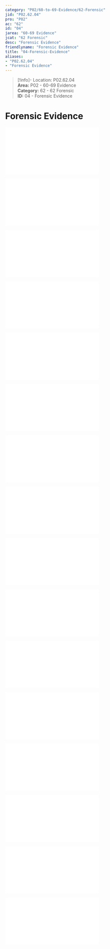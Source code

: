 ```yaml
---  
category: "P02/60-to-69-Evidence/62-Forensic"  
jid: "P02.62.04"  
pro: "P02"  
ac: "62"  
id: "04"  
jarea: "60-69 Evidence"  
jcat: "62 Forensic"  
desc: "Forensic Evidence"  
friendlyname: "Forensic Evidence"  
title: "04-Forensic-Evidence"  
aliases:   
- "P02.62.04"  
- "Forensic Evidence"  
---  
```

>[!info]- Location: P02.62.04  
>**Area:** P02 - 60-69 Evidence  
>**Category:** 62 - 62 Forensic  
>**ID:** 04 - Forensic Evidence  
  
# Forensic Evidence  
  
![](../../20-to-29-Case-Files/21-File-Notes/08-Prosecutor_s-Version-of-Events.md#bt-j2)  
  
![](../../20-to-29-Case-Files/21-File-Notes/08-Prosecutor_s-Version-of-Events.md#2rao0)  
  
![](../../20-to-29-Case-Files/21-File-Notes/03-Affidavit.md#b1o5c)  
  
![](../../20-to-29-Case-Files/21-File-Notes/03-Affidavit.md#jl4d)  
  
![](../../20-to-29-Case-Files/21-File-Notes/03-Affidavit.md#gx1b8)  
  
![](../../20-to-29-Case-Files/21-File-Notes/03-Affidavit.md#ve1sz)  
  
![](../../20-to-29-Case-Files/21-File-Notes/03-Affidavit.md#yd897)  
  
![](../../20-to-29-Case-Files/21-File-Notes/03-Affidavit.md#bqqpt)  
  
![](../../20-to-29-Case-Files/21-File-Notes/03-Affidavit.md#r7a1m)  
  
![](../../20-to-29-Case-Files/21-File-Notes/03-Affidavit.md#nekyb)  
  
![](../../20-to-29-Case-Files/21-File-Notes/03-Affidavit.md#78mqr)  
  
![](../../20-to-29-Case-Files/21-File-Notes/03-Affidavit.md#382hs)  
  
![](../../20-to-29-Case-Files/21-File-Notes/03-Affidavit.md#1kt2m)  
  
![](../../20-to-29-Case-Files/21-File-Notes/03-Affidavit.md#rj7e9)  
  
![](../../20-to-29-Case-Files/21-File-Notes/03-Affidavit.md#7rrk7)  
  
![](../../20-to-29-Case-Files/21-File-Notes/03-Affidavit.md#lor3j)  
